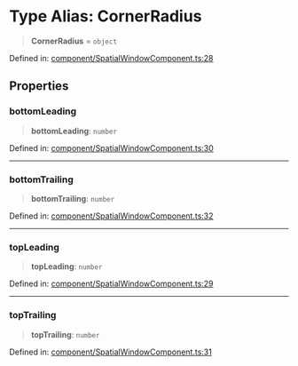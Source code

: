 # Type Alias: CornerRadius

> **CornerRadius** = `object`

Defined in: [component/SpatialWindowComponent.ts:28](https://github.com/webspatial/webspatial-sdk/blob/main/core/src/core/component/SpatialWindowComponent.ts#L28)

## Properties

### bottomLeading

> **bottomLeading**: `number`

Defined in: [component/SpatialWindowComponent.ts:30](https://github.com/webspatial/webspatial-sdk/blob/main/core/src/core/component/SpatialWindowComponent.ts#L30)

***

### bottomTrailing

> **bottomTrailing**: `number`

Defined in: [component/SpatialWindowComponent.ts:32](https://github.com/webspatial/webspatial-sdk/blob/main/core/src/core/component/SpatialWindowComponent.ts#L32)

***

### topLeading

> **topLeading**: `number`

Defined in: [component/SpatialWindowComponent.ts:29](https://github.com/webspatial/webspatial-sdk/blob/main/core/src/core/component/SpatialWindowComponent.ts#L29)

***

### topTrailing

> **topTrailing**: `number`

Defined in: [component/SpatialWindowComponent.ts:31](https://github.com/webspatial/webspatial-sdk/blob/main/core/src/core/component/SpatialWindowComponent.ts#L31)
